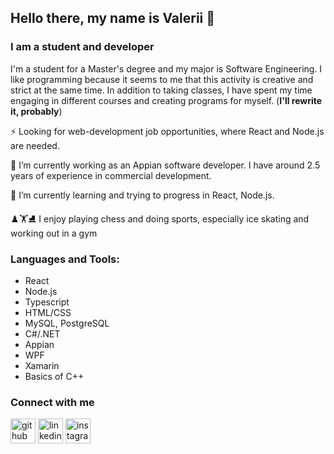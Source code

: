 ## Hello there, my name is Valerii 👋

### I am a student and developer

I'm a student for a Master's degree and my major is Software Engineering. I like programming because it seems to me that this activity is creative and strict at
the same time. In addition to taking classes, I have spent my time engaging in different courses and creating
programs for myself. (**I'll rewrite it, probably**) 

⚡ Looking for web-development job opportunities, where React and Node.js are needed.

🔭 I’m currently working as an Appian software developer. I have around 2.5 years of experience in commercial development. 

🌱 I’m currently learning and trying to progress in React, Node.js.

♟️🏋️⛸️ I enjoy playing chess and doing sports, especially ice skating and working out in a gym

### Languages and Tools:

- React
- Node.js
- Typescript
- HTML/CSS
- MySQL, PostgreSQL
- C#/.NET
- Appian
- WPF
- Xamarin
- Basics of C++

### Connect with me

[<img src='https://cdn.jsdelivr.net/npm/simple-icons@3.0.1/icons/github.svg' alt='github' height='40'>](https://github.com/catsbyy)  [<img src='https://cdn.jsdelivr.net/npm/simple-icons@3.0.1/icons/linkedin.svg' alt='linkedin' height='40'>](https://www.linkedin.com/in/https://www.linkedin.com/in/valerii-andrusenko-4969b4212//)  [<img src='https://cdn.jsdelivr.net/npm/simple-icons@3.0.1/icons/instagram.svg' alt='instagram' height='40'>](https://www.instagram.com/https://www.instagram.com/howyouddoing/)  

